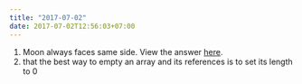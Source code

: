 ```yaml
---
title: "2017-07-02"
date: 2017-07-02T12:56:03+07:00
---
```


1. Moon always faces same side. View the answer [here](https://www.youtube.com/watch?v=OZIB_leg75Q).
1. that the best way to empty an array and its references is to set its length to 0